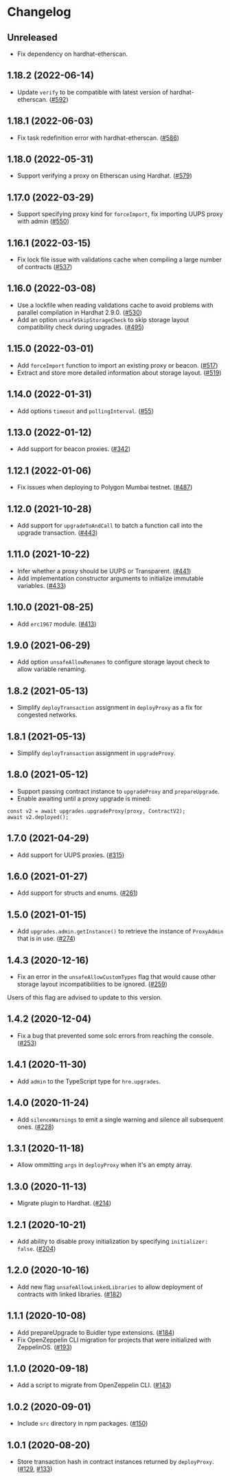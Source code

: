 # Changelog

## Unreleased

- Fix dependency on hardhat-etherscan.

## 1.18.2 (2022-06-14)

- Update `verify` to be compatible with latest version of hardhat-etherscan. ([#592](https://github.com/OpenZeppelin/openzeppelin-upgrades/issues/592))

## 1.18.1 (2022-06-03)

- Fix task redefinition error with hardhat-etherscan. ([#586](https://github.com/OpenZeppelin/openzeppelin-upgrades/issues/586))

## 1.18.0 (2022-05-31)

- Support verifying a proxy on Etherscan using Hardhat. ([#579](https://github.com/OpenZeppelin/openzeppelin-upgrades/pull/579))

## 1.17.0 (2022-03-29)

- Support specifying proxy kind for `forceImport`, fix importing UUPS proxy with admin ([#550](https://github.com/OpenZeppelin/openzeppelin-upgrades/pull/550))

## 1.16.1 (2022-03-15)

- Fix lock file issue with validations cache when compiling a large number of contracts ([#537](https://github.com/OpenZeppelin/openzeppelin-upgrades/issues/537))

## 1.16.0 (2022-03-08)

- Use a lockfile when reading validations cache to avoid problems with parallel compilation in Hardhat 2.9.0. ([#530](https://github.com/OpenZeppelin/openzeppelin-upgrades/pull/530))
- Add an option `unsafeSkipStorageCheck` to skip storage layout compatibility check during upgrades. ([#495](https://github.com/OpenZeppelin/openzeppelin-upgrades/pull/495))

## 1.15.0 (2022-03-01)

- Add `forceImport` function to import an existing proxy or beacon. ([#517](https://github.com/OpenZeppelin/openzeppelin-upgrades/pull/517))
- Extract and store more detailed information about storage layout. ([#519](https://github.com/OpenZeppelin/openzeppelin-upgrades/pull/519))

## 1.14.0 (2022-01-31)

- Add options `timeout` and `pollingInterval`. ([#55](https://github.com/OpenZeppelin/openzeppelin-upgrades/issues/55))

## 1.13.0 (2022-01-12)

- Add support for beacon proxies. ([#342](https://github.com/OpenZeppelin/openzeppelin-upgrades/issues/342))

## 1.12.1 (2022-01-06)

- Fix issues when deploying to Polygon Mumbai testnet. ([#487](https://github.com/OpenZeppelin/openzeppelin-upgrades/pull/487))

## 1.12.0 (2021-10-28)

- Add support for `upgradeToAndCall` to batch a function call into the upgrade transaction. ([#443](https://github.com/OpenZeppelin/openzeppelin-upgrades/pull/443))

## 1.11.0 (2021-10-22)

- Infer whether a proxy should be UUPS or Transparent. ([#441](https://github.com/OpenZeppelin/openzeppelin-upgrades/pull/441))
- Add implementation constructor arguments to initialize immutable variables. ([#433](https://github.com/OpenZeppelin/openzeppelin-upgrades/pull/433))

## 1.10.0 (2021-08-25)

- Add `erc1967` module. ([#413](https://github.com/OpenZeppelin/openzeppelin-upgrades/pull/413))

## 1.9.0 (2021-06-29)

- Add option `unsafeAllowRenames` to configure storage layout check to allow variable renaming.

## 1.8.2 (2021-05-13)

- Simplify `deployTransaction` assignment in `deployProxy` as a fix for congested networks.

## 1.8.1 (2021-05-13)

- Simplify `deployTransaction` assignment in `upgradeProxy`.

## 1.8.0 (2021-05-12)

- Support passing contract instance to `upgradeProxy` and `prepareUpgrade`.
- Enable awaiting until a proxy upgrade is mined:

```
const v2 = await upgrades.upgradeProxy(proxy, ContractV2);
await v2.deployed();
```

## 1.7.0 (2021-04-29)

- Add support for UUPS proxies. ([#315](https://github.com/OpenZeppelin/openzeppelin-upgrades/pull/315))

## 1.6.0 (2021-01-27)

- Add support for structs and enums. ([#261](https://github.com/OpenZeppelin/openzeppelin-upgrades/pull/261))

## 1.5.0 (2021-01-15)

- Add `upgrades.admin.getInstance()` to retrieve the instance of `ProxyAdmin` that is in use. ([#274](https://github.com/OpenZeppelin/openzeppelin-upgrades/pull/274))

## 1.4.3 (2020-12-16)

- Fix an error in the `unsafeAllowCustomTypes` flag that would cause other storage layout incompatibilities to be ignored. ([#259](https://github.com/OpenZeppelin/openzeppelin-upgrades/pull/259))

Users of this flag are advised to update to this version.

## 1.4.2 (2020-12-04)

- Fix a bug that prevented some solc errors from reaching the console. ([#253](https://github.com/OpenZeppelin/openzeppelin-upgrades/pull/253))

## 1.4.1 (2020-11-30)

- Add `admin` to the TypeScript type for `hre.upgrades`.

## 1.4.0 (2020-11-24)

- Add `silenceWarnings` to emit a single warning and silence all subsequent ones. ([#228](https://github.com/OpenZeppelin/openzeppelin-upgrades/pull/228))

## 1.3.1 (2020-11-18)

- Allow ommitting `args` in `deployProxy` when it's an empty array.

## 1.3.0 (2020-11-13)

- Migrate plugin to Hardhat. ([#214](https://github.com/OpenZeppelin/openzeppelin-upgrades/pull/214))

## 1.2.1 (2020-10-21)

- Add ability to disable proxy initialization by specifying `initializer: false`. ([#204](https://github.com/OpenZeppelin/openzeppelin-upgrades/pull/204))

## 1.2.0 (2020-10-16)

- Add new flag `unsafeAllowLinkedLibraries` to allow deployment of contracts with linked libraries. ([#182](https://github.com/OpenZeppelin/openzeppelin-upgrades/pull/182))

## 1.1.1 (2020-10-08)

- Add prepareUpgrade to Buidler type extensions. ([#184](https://github.com/OpenZeppelin/openzeppelin-upgrades/pull/184))
- Fix OpenZeppelin CLI migration for projects that were initialized with ZeppelinOS. ([#193](https://github.com/OpenZeppelin/openzeppelin-upgrades/pull/193))

## 1.1.0 (2020-09-18)

- Add a script to migrate from OpenZeppelin CLI. ([#143](https://github.com/OpenZeppelin/openzeppelin-upgrades/pull/143))

## 1.0.2 (2020-09-01)

- Include `src` directory in npm packages. ([#150](https://github.com/OpenZeppelin/openzeppelin-upgrades/pull/150))

## 1.0.1 (2020-08-20)

- Store transaction hash in contract instances returned by `deployProxy`. ([#129](https://github.com/OpenZeppelin/openzeppelin-upgrades/pull/129), [#133](https://github.com/OpenZeppelin/openzeppelin-upgrades/pull/133))
